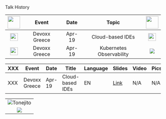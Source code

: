 Talk History



| <img src="https://openmoji.org/data/color/svg/1F5FA.svg" width="40"> | Event | Date | Topic | <img src="https://openmoji.org/data/color/svg/1F4AC.svg" width="40"> |
|:---:|:---:|:---:|:---:|:---:|
| <img src="https://openmoji.org/data/color/svg/1F1EC-1F1F7.svg" width="25"> | Devoxx Greece | Apr-19 | Cloud-based IDEs | <img src="https://openmoji.org/data/color/svg/1F1EC-1F1E7.svg" width="25"> | 
| <img src="https://openmoji.org/data/color/svg/1F1EC-1F1F7.svg" width="25"> | Devoxx Greece | Apr-19 | Kubernetes Observability | ![](https://openmoji.org/data/color/svg/1F1EC-1F1F7.svg) |



| XXX | Event | Date | Title | Language | Slides | Video | Pics |
| --- | ----- | ---- | -----| ----- | -------- | ------ | ----- | 
| XXX | Devoxx Greece | Apr-19 | Cloud-based IDEs | EN | [Link](https://speakerdeck.com/maeddes/cloud-and-container-based-integrated-development-environments) |  N/A | N/A |

|                                       |
|:-------------------------------------:|
| ![](https://goo.gl/1R3T6h "Tonejito") |
| ![](https://openmoji.org/data/color/svg/1F1EC-1F1F7.svg) |